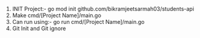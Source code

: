 1. INIT Project:- go mod init github.com/bikramjeetsarmah03/students-api
2. Make cmd/[Project Name]/main.go
3. Can run using:- go run cmd/[Project Name]/main.go
4. Git Init and Git ignore
